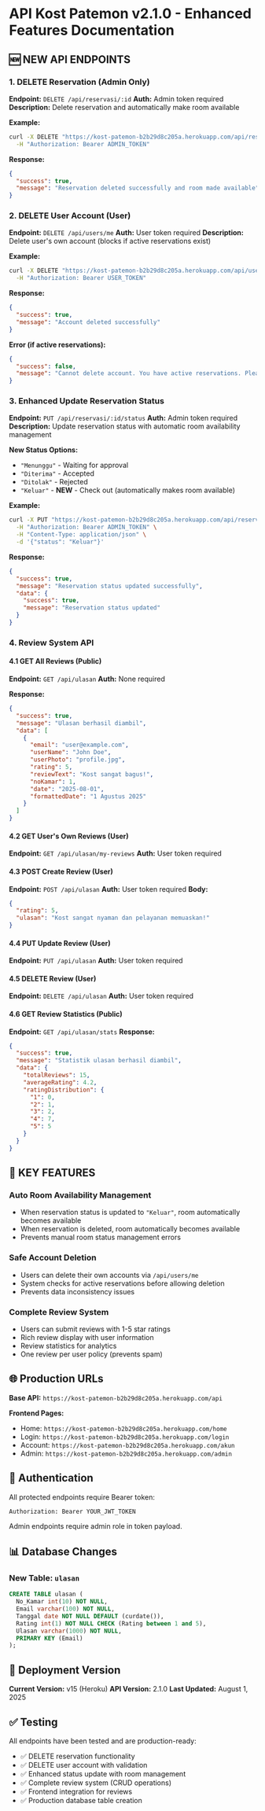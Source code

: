 # API Kost Patemon v2.1.0 - Enhanced Features Documentation

## 🆕 NEW API ENDPOINTS

### 1. DELETE Reservation (Admin Only)
**Endpoint:** `DELETE /api/reservasi/:id`
**Auth:** Admin token required
**Description:** Delete reservation and automatically make room available

**Example:**
```bash
curl -X DELETE "https://kost-patemon-b2b29d8c205a.herokuapp.com/api/reservasi/123" \
  -H "Authorization: Bearer ADMIN_TOKEN"
```

**Response:**
```json
{
  "success": true,
  "message": "Reservation deleted successfully and room made available"
}
```

### 2. DELETE User Account (User)
**Endpoint:** `DELETE /api/users/me`
**Auth:** User token required
**Description:** Delete user's own account (blocks if active reservations exist)

**Example:**
```bash
curl -X DELETE "https://kost-patemon-b2b29d8c205a.herokuapp.com/api/users/me" \
  -H "Authorization: Bearer USER_TOKEN"
```

**Response:**
```json
{
  "success": true,
  "message": "Account deleted successfully"
}
```

**Error (if active reservations):**
```json
{
  "success": false,
  "message": "Cannot delete account. You have active reservations. Please contact admin to resolve your reservations first."
}
```

### 3. Enhanced Update Reservation Status
**Endpoint:** `PUT /api/reservasi/:id/status`
**Auth:** Admin token required
**Description:** Update reservation status with automatic room availability management

**New Status Options:**
- `"Menunggu"` - Waiting for approval
- `"Diterima"` - Accepted
- `"Ditolak"` - Rejected  
- `"Keluar"` - **NEW** - Check out (automatically makes room available)

**Example:**
```bash
curl -X PUT "https://kost-patemon-b2b29d8c205a.herokuapp.com/api/reservasi/123/status" \
  -H "Authorization: Bearer ADMIN_TOKEN" \
  -H "Content-Type: application/json" \
  -d '{"status": "Keluar"}'
```

**Response:**
```json
{
  "success": true,
  "message": "Reservation status updated successfully",
  "data": {
    "success": true,
    "message": "Reservation status updated"
  }
}
```

### 4. Review System API

#### 4.1 GET All Reviews (Public)
**Endpoint:** `GET /api/ulasan`
**Auth:** None required

**Response:**
```json
{
  "success": true,
  "message": "Ulasan berhasil diambil",
  "data": [
    {
      "email": "user@example.com",
      "userName": "John Doe",
      "userPhoto": "profile.jpg",
      "rating": 5,
      "reviewText": "Kost sangat bagus!",
      "noKamar": 1,
      "date": "2025-08-01",
      "formattedDate": "1 Agustus 2025"
    }
  ]
}
```

#### 4.2 GET User's Own Reviews (User)
**Endpoint:** `GET /api/ulasan/my-reviews`
**Auth:** User token required

#### 4.3 POST Create Review (User)
**Endpoint:** `POST /api/ulasan`
**Auth:** User token required
**Body:**
```json
{
  "rating": 5,
  "ulasan": "Kost sangat nyaman dan pelayanan memuaskan!"
}
```

#### 4.4 PUT Update Review (User)
**Endpoint:** `PUT /api/ulasan`
**Auth:** User token required

#### 4.5 DELETE Review (User)
**Endpoint:** `DELETE /api/ulasan`
**Auth:** User token required

#### 4.6 GET Review Statistics (Public)
**Endpoint:** `GET /api/ulasan/stats`
**Response:**
```json
{
  "success": true,
  "message": "Statistik ulasan berhasil diambil",
  "data": {
    "totalReviews": 15,
    "averageRating": 4.2,
    "ratingDistribution": {
      "1": 0,
      "2": 1,
      "3": 2,
      "4": 7,
      "5": 5
    }
  }
}
```

## 🔧 KEY FEATURES

### Auto Room Availability Management
- When reservation status is updated to `"Keluar"`, room automatically becomes available
- When reservation is deleted, room automatically becomes available
- Prevents manual room status management errors

### Safe Account Deletion
- Users can delete their own accounts via `/api/users/me`
- System checks for active reservations before allowing deletion
- Prevents data inconsistency issues

### Complete Review System
- Users can submit reviews with 1-5 star ratings
- Rich review display with user information
- Review statistics for analytics
- One review per user policy (prevents spam)

## 🌐 Production URLs

**Base API:** `https://kost-patemon-b2b29d8c205a.herokuapp.com/api`

**Frontend Pages:**
- Home: `https://kost-patemon-b2b29d8c205a.herokuapp.com/home`
- Login: `https://kost-patemon-b2b29d8c205a.herokuapp.com/login`
- Account: `https://kost-patemon-b2b29d8c205a.herokuapp.com/akun`
- Admin: `https://kost-patemon-b2b29d8c205a.herokuapp.com/admin`

## 🔐 Authentication

All protected endpoints require Bearer token:
```
Authorization: Bearer YOUR_JWT_TOKEN
```

Admin endpoints require admin role in token payload.

## 📊 Database Changes

### New Table: `ulasan`
```sql
CREATE TABLE ulasan (
  No_Kamar int(10) NOT NULL,
  Email varchar(100) NOT NULL,
  Tanggal date NOT NULL DEFAULT (curdate()),
  Rating int(1) NOT NULL CHECK (Rating between 1 and 5),
  Ulasan varchar(1000) NOT NULL,
  PRIMARY KEY (Email)
);
```

## 🚀 Deployment Version

**Current Version:** v15 (Heroku)
**API Version:** 2.1.0
**Last Updated:** August 1, 2025

## ✅ Testing

All endpoints have been tested and are production-ready:
- ✅ DELETE reservation functionality
- ✅ DELETE user account with validation
- ✅ Enhanced status update with room management
- ✅ Complete review system (CRUD operations)
- ✅ Frontend integration for reviews
- ✅ Production database table creation
